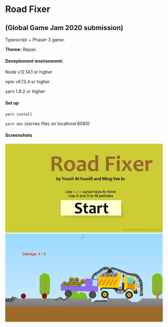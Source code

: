 # Road Fixer 
## (Global Game Jam 2020 submission)

Typescript + Phaser 3 game.

**Theme:** Repair.

#### Deveploment environment: 
Node v12.14.1 or higher

npm v6.13.4 or higher

yarn 1.9.2 or higher


#### Set up
`yarn install`

`yarn dev` (serves files on localhost:8080)

#### Screenshots
<img src="/assets/screenshots/screenshot1.jpg?raw=true">
<img src="/assets/screenshots/screenshot2.jpg?raw=true">

